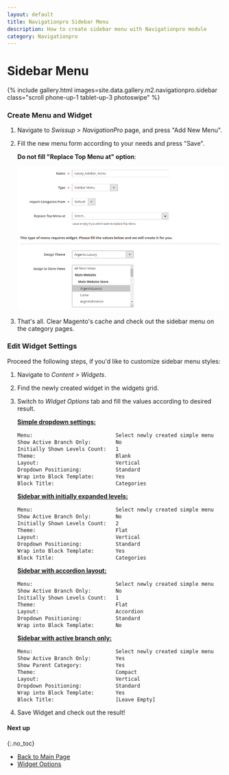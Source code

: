 ```yaml
---
layout: default
title: Navigationpro Sidebar Menu
description: How to create sidebar menu with Navigationpro module
category: Navigationpro
---
```


# Sidebar Menu

{% include gallery.html images=site.data.gallery.m2.navigationpro.sidebar class="scroll phone-up-1 tablet-up-3 photoswipe" %}

### Create Menu and Widget

 1. Navigate to _Swissup > NavigationPro_ page, and press "Add New Menu".
 2. Fill the new menu form according to your needs and press "Save".

    **Do not fill "Replace Top Menu at" option**:

    ![New menu form](/images/m2/navigationpro/use-cases/sidebar/new-menu.png)

 3. That's all. Clear Magento's cache and check out the sidebar menu on the
    category pages.

### Edit Widget Settings

Proceed the following steps, if you'd like to customize sidebar menu styles:

 1. Navigate to _Content > Widgets_.
 2. Find the newly created widget in the widgets grid.
 3. Switch to _Widget Options_ tab and fill the values according to desired result.

    [**Simple dropdown settings:**](/m2/extensions/navigationpro/use-cases/sidebar-menu/#&gid=1&pid=1)

    ```
    Menu:                           Select newly created simple menu
    Show Active Branch Only:        No
    Initially Shown Levels Count:   1
    Theme:                          Blank
    Layout:                         Vertical
    Dropdown Positioning:           Standard
    Wrap into Block Template:       Yes
    Block Title:                    Categories
    ```

    [**Sidebar with initially expanded levels:**](/m2/extensions/navigationpro/use-cases/sidebar-menu/#&gid=1&pid=2)

    ```
    Menu:                           Select newly created simple menu
    Show Active Branch Only:        No
    Initially Shown Levels Count:   2
    Theme:                          Flat
    Layout:                         Vertical
    Dropdown Positioning:           Standard
    Wrap into Block Template:       Yes
    Block Title:                    Categories
    ```

    [**Sidebar with accordion layout:**](/m2/extensions/navigationpro/use-cases/sidebar-menu/#&gid=1&pid=3)

    ```
    Menu:                           Select newly created simple menu
    Show Active Branch Only:        No
    Initially Shown Levels Count:   1
    Theme:                          Flat
    Layout:                         Accordion
    Dropdown Positioning:           Standard
    Wrap into Block Template:       No
    ```

    [**Sidebar with active branch only:**](/m2/extensions/navigationpro/use-cases/sidebar-menu/#&gid=1&pid=4)

    ```
    Menu:                           Select newly created simple menu
    Show Active Branch Only:        Yes
    Show Parent Category:           Yes
    Theme:                          Compact
    Layout:                         Vertical
    Dropdown Positioning:           Standard
    Wrap into Block Template:       Yes
    Block Title:                    [Leave Empty]
    ```

 5. Save Widget and check out the result!

#### Next up
{:.no_toc}

 -  [Back to Main Page](/m2/extensions/navigationpro/)
 -  [Widget Options](/m2/extensions/navigationpro/widget/)

[simple-menu]: /m2/extensions/navigationpro/use-cases/simple-menu/ "Simple Menu"
